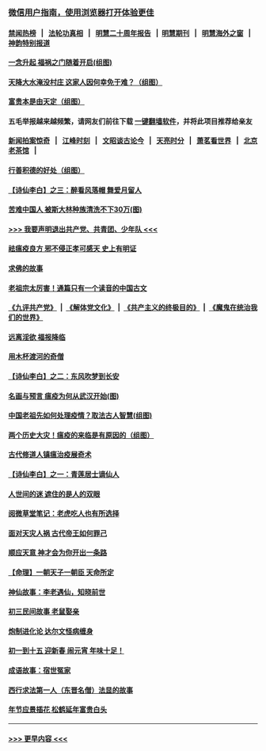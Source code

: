 ### [微信用户指南，使用浏览器打开体验更佳](https://github.com/gfw-breaker/banned-news1/blob/master/indexes/wechat-guide.md?t=0)
#### [禁闻热榜](热点新闻.md?t=0)  &nbsp;&nbsp;|&nbsp;&nbsp; [法轮功真相](https://github.com/gfw-breaker/truth/blob/master/README.md?t=0) &nbsp;&nbsp;|&nbsp;&nbsp; [明慧二十周年报告](https://github.com/gfw-breaker/mh-reports/blob/master/README.md?t=0) &nbsp;&nbsp;|&nbsp;&nbsp;[明慧期刊](https://github.com/gfw-breaker/mh-qikan) &nbsp;&nbsp;|&nbsp;&nbsp; [明慧海外之窗](https://github.com/gfw-breaker/mh-news/blob/master/README.md?t=0) &nbsp;&nbsp;|&nbsp;&nbsp; [神韵特别报道](https://github.com/gfw-breaker/mh-news/blob/master/shenyun.md?t=0)
#### [一念升起 福祸之门随着开启(组图)](../pages/prog647/a102768825.md?t=02050701) 
#### [天降大水淹没村庄 这家人因何幸免于难？（组图）](../pages/prog647/a102768813.md?t=02050701) 
#### [富贵本是由天定（组图）](../pages/prog647/a102767839.md?t=02050701) 
#### 五毛举报越来越频繁，请网友们前往下载 [一键翻墙软件](https://github.com/gfw-breaker/ssr-accounts)，并将此项目推荐给亲友
#### [新闻拍案惊奇](https://github.com/gfw-breaker/banned-news1/blob/master/pages/link4.md) &nbsp;&nbsp;|&nbsp;&nbsp; [江峰时刻](https://github.com/gfw-breaker/banned-news1/blob/master/pages/link4.md) &nbsp;&nbsp;|&nbsp;&nbsp; [文昭谈古论今](https://github.com/gfw-breaker/banned-news1/blob/master/pages/link4.md) &nbsp;&nbsp;|&nbsp;&nbsp; [天亮时分](https://github.com/gfw-breaker/banned-news1/blob/master/pages/link4.md) &nbsp;&nbsp;|&nbsp;&nbsp; [萧茗看世界](https://github.com/gfw-breaker/banned-news1/blob/master/pages/link4.md) &nbsp;&nbsp;|&nbsp;&nbsp; [北京老茶馆](https://github.com/gfw-breaker/banned-news1/blob/master/pages/link4.md) &nbsp;&nbsp;|&nbsp;&nbsp; 
#### [行善积德的好处（组图）](../pages/prog647/a102767818.md?t=02050701) 
#### [【诗仙李白】之三：醉看风落帽 舞爱月留人](../pages/prog647/a102767267.md?t=02050701) 
#### [苦难中国人 被斯大林种族清洗不下30万(图)](../pages/prog647/a102767355.md?t=02050701) 
#### [>>> 我要声明退出共产党、共青团、少年队 <<<](https://github.com/begood0513/goodnews/blob/master/quit/letter.md) 
#### [祛瘟疫良方 邪不侵正孝可感天 史上有明证](../pages/prog647/a102766434.md?t=02050701) 
#### [求佛的故事](../pages/prog647/a102766422.md?t=02050701) 
#### [老祖宗太厉害！通篇只有一个读音的中国古文](../pages/prog647/a102766206.md?t=02050701) 
#### [《九评共产党》](https://github.com/begood0513/9ping.md/blob/master/README.md) &nbsp;|&nbsp; [《解体党文化》](../../../../jtdwh.md/blob/master/README.md)  &nbsp;|&nbsp; [《共产主义的终极目的》](../../../../gczydzjmd.md/blob/master/README.md) &nbsp;|&nbsp; [《魔鬼在统治我们的世界》](../../../../mgztzwmdsj.md/blob/master/README.md) 
#### [远离淫欲 福报降临](../pages/prog647/a102765378.md?t=02050701) 
#### [用木杯渡河的奇僧](../pages/prog647/a102765363.md?t=02050701) 
#### [【诗仙李白】之二：东风吹梦到长安](../pages/prog647/a102765209.md?t=02050701) 
#### [名画与预言 瘟疫为何从武汉开始(图)](../pages/prog647/a102764474.md?t=02050701) 
#### [中国老祖先如何处理疫情？取法古人智慧(组图)](../pages/prog647/a102764472.md?t=02050701) 
#### [两个历史大灾！瘟疫的来临是有原因的（组图）](../pages/prog647/a102764462.md?t=02050701) 
#### [古代修道人镇瘟治疫展奇术](../pages/prog647/a102764286.md?t=02050701) 
#### [【诗仙李白】之一：青莲居士谪仙人](../pages/prog647/a102764251.md?t=02050701) 
#### [人世间的迷 遮住的是人的双眼](../pages/prog647/a102763589.md?t=02050701) 
#### [阅微草堂笔记：老虎吃人也有所选择](../pages/prog647/a102763565.md?t=02050701) 
#### [面对天灾人祸 古代帝王如何罪己](../pages/prog647/a102762583.md?t=02050701) 
#### [顺应天意 神才会为你开出一条路](../pages/prog647/a102762633.md?t=02050701) 
#### [【命理】一朝天子一朝臣 天命所定](../pages/prog647/a102762621.md?t=02050701) 
#### [神仙故事：李老遇仙，知晓前世](../pages/prog647/a102761966.md?t=02050701) 
#### [初三民间故事 老鼠娶亲](../pages/prog647/a102761805.md?t=02050701) 
#### [炮制进化论 达尔文怪病缠身](../pages/prog647/a102761776.md?t=02050701) 
#### [初一到十五 迎新春 闹元宵 年味十足！](../pages/prog647/a102759846.md?t=02050701) 
#### [成语故事：宿世冤家](../pages/prog647/a102760020.md?t=02050701) 
#### [西行求法第一人（东晋名僧）法显的故事](../pages/prog647/a102760014.md?t=02050701) 
#### [年节应景插花 松鹤延年富贵白头](../pages/prog647/a102759380.md?t=02050701) 

----
#### [ >>> 更早内容 <<< ](../indexes/prog647-earlier.md)
